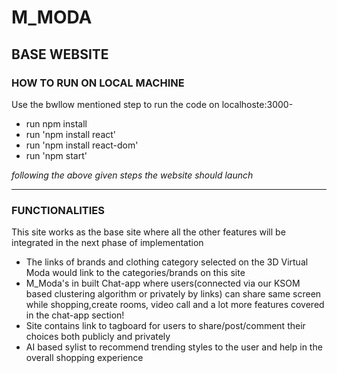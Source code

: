 # M_MODA #

## BASE WEBSITE ##

### HOW TO RUN ON LOCAL MACHINE ###

Use the bwllow mentioned step to run the code on localhoste:3000-
* run npm install 
* run 'npm install react'
* run 'npm install react-dom'
* run 'npm start'

*following the above given steps the website should launch*
- - - - 

### FUNCTIONALITIES ###

This site works as the base site where all the other features will be integrated in the next phase of implementation 

- The links of brands and clothing category selected on the 3D Virtual Moda would link to the categories/brands on this site
- M_Moda's in built Chat-app where users(connected via our KSOM based clustering algorithm or privately by links) can share same screen while shopping,create rooms, video call and a lot more features covered in the chat-app section!
- Site contains link to tagboard for users to share/post/comment their choices both publicly and privately 
- AI based sylist to recommend trending styles to the user and help in the overall shopping experience 

